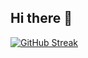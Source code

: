 ## Hi there 👋

<!--[![GitHub Streak](https://streak-stats.demolab.com/?user=ashish-ankam)](https://git.io/streak-stats) -->
[![GitHub Streak](https://streak-stats.demolab.com?user=ashish-ankam&theme=dark&hide_border=true&border_radius=5.6&date_format=j%20M%5B%20Y%5D)](https://git.io/streak-stats)
<!--
**ashish-ankam/ashish-ankam** is a ✨ _special_ ✨ repository because its `README.md` (this file) appears on your GitHub profile.

Here are some ideas to get you started:

- 🔭 I’m currently working on ...
- 🌱 I’m currently learning ...
- 👯 I’m looking to collaborate on ...
- 🤔 I’m looking for help with ...
- 💬 Ask me about ...
- 📫 How to reach me: ...
- 😄 Pronouns: ...
- ⚡ Fun fact: ...
-->
